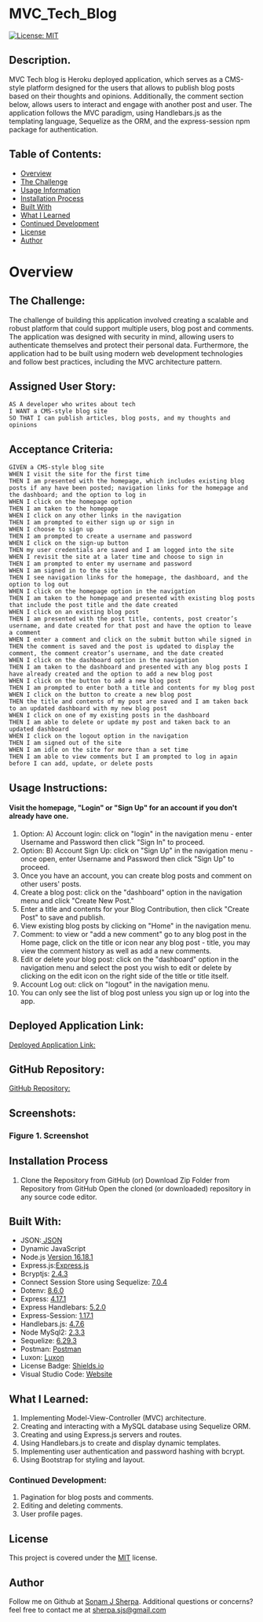 # MVC_Tech_Blog
[![License: MIT](https://img.shields.io/badge/License-MIT-yellow.svg)](https://opensource.org/licenses/MIT)

## Description.

MVC Tech blog is Heroku deployed application, which serves as a CMS-style platform designed for the users that allows to publish blog posts based on their thoughts and opinions. Additionally, the comment section below, allows users to interact and engage with another post and user. The application follows the MVC paradigm, using Handlebars.js as the templating language, Sequelize as the ORM, and the express-session npm package for authentication.

## Table of Contents:
- [Overview](#Overview)
- [The Challenge](#The-Challenge)
- [Usage Information](#Usage-Information)
- [Installation Process](#Installation-Process)
- [Built With](#Built-With)
- [What I Learned](#What-I-Learned)
- [Continued Development](#Continued-Development)
- [License](#License)
- [Author](#Author)

# Overview

## The Challenge:

The challenge of building this application involved creating a scalable and robust platform that could support multiple users, blog post and comments. The application was designed with security in mind, allowing users to authenticate themselves and protect their personal data. Furthermore, the application had to be built using modern web development technologies and follow best practices, including the MVC architecture pattern.

## Assigned User Story:
```
AS A developer who writes about tech
I WANT a CMS-style blog site
SO THAT I can publish articles, blog posts, and my thoughts and opinions
```
## Acceptance Criteria:
```
GIVEN a CMS-style blog site
WHEN I visit the site for the first time
THEN I am presented with the homepage, which includes existing blog posts if any have been posted; navigation links for the homepage and the dashboard; and the option to log in
WHEN I click on the homepage option
THEN I am taken to the homepage
WHEN I click on any other links in the navigation
THEN I am prompted to either sign up or sign in
WHEN I choose to sign up
THEN I am prompted to create a username and password
WHEN I click on the sign-up button
THEN my user credentials are saved and I am logged into the site
WHEN I revisit the site at a later time and choose to sign in
THEN I am prompted to enter my username and password
WHEN I am signed in to the site
THEN I see navigation links for the homepage, the dashboard, and the option to log out
WHEN I click on the homepage option in the navigation
THEN I am taken to the homepage and presented with existing blog posts that include the post title and the date created
WHEN I click on an existing blog post
THEN I am presented with the post title, contents, post creator’s username, and date created for that post and have the option to leave a comment
WHEN I enter a comment and click on the submit button while signed in
THEN the comment is saved and the post is updated to display the comment, the comment creator’s username, and the date created
WHEN I click on the dashboard option in the navigation
THEN I am taken to the dashboard and presented with any blog posts I have already created and the option to add a new blog post
WHEN I click on the button to add a new blog post
THEN I am prompted to enter both a title and contents for my blog post
WHEN I click on the button to create a new blog post
THEN the title and contents of my post are saved and I am taken back to an updated dashboard with my new blog post
WHEN I click on one of my existing posts in the dashboard
THEN I am able to delete or update my post and taken back to an updated dashboard
WHEN I click on the logout option in the navigation
THEN I am signed out of the site
WHEN I am idle on the site for more than a set time
THEN I am able to view comments but I am prompted to log in again before I can add, update, or delete posts
```


## Usage Instructions:

#### Visit the homepage, "Login" or "Sign Up" for an account if you don't already have one.

1. Option: A) Account login: click on "login" in the navigation menu - enter Username and Password then click "Sign In" to proceed.
1. Option: B) Account Sign Up: click on "Sign Up" in the navigation menu - once open, enter Username and Password then click "Sign Up" to proceed.
2. Once you have an account, you can create blog posts and comment on other users' posts.
3. Create a blog post: click on the "dashboard" option in the navigation menu and click "Create New Post."
4. Enter a title and contents for your Blog Contribution, then click "Create Post" to save and publish.
5. View existing blog posts by clicking on "Home" in the navigation menu.
6. Comment: to view or "add a new comment" go to any blog post in the Home page, click on the title or icon near any blog post - title, you may view the comment history as well as add a new comments.
7. Edit or delete your blog post: click on the "dashboard" option in the navigation menu and select the post you wish to edit or delete by clicking on the edit icon on the right side of the title or title itself.
8. Account Log out: click on "logout" in the navigation menu.
9. You can only see the list of blog post unless you sign up or log into the app.

## Deployed Application Link:
[Deployed Application Link:](https://sj-mvc.herokuapp.com)

## GitHub Repository:
[GitHub Repository:](https://github.com/sonam-git/MVC_Tech_Blog)

## Screenshots:
### Figure 1. Screenshot

## Installation Process
1. Clone the Repository from GitHub 
(or) Download Zip Folder from Repository from GitHub
Open the cloned (or downloaded) repository in any source code editor.

## Built With:
- JSON:[ JSON](https://www.npmjs.com/package/json)
- Dynamic JavaScript
- Node.js [Version 16.18.1](https://nodejs.org/en/blog/release/v16.18.1/)
- Express.js:[Express.js](https://expressjs.com/en/starter/installing.html)
- Bcryptjs: [2.4.3](https://www.npmjs.com/package/bcryptjs)
- Connect Session Store using Sequelize: [7.0.4](https://www.npmjs.com/package/connect-session-sequelize)
- Dotenv: [8.6.0](https://www.npmjs.com/package/dotenv)
- Express: [4.17.1](https://www.npmjs.com/package/express)
- Express Handlebars: [5.2.0](https://www.npmjs.com/package/express-handlebars)
- Express-Session: [1.17.1](https://www.npmjs.com/package/express-session)
- Handlebars.js: [4.7.6](https://www.npmjs.com/package/handlebars)
- Node MySql2: [2.3.3](https://www.npmjs.com/package/mysql2)
- Sequelize: [6.29.3](https://www.npmjs.com/package/sequelize)
- Postman: [Postman](https://www.postman.com/)
- Luxon: [Luxon](https://moment.github.io/luxon/)
- License Badge: [Shields.io](https://shields.io/)
- Visual Studio Code: [Website](https://code.visualstudio.com/)

## What I Learned:
1. Implementing Model-View-Controller (MVC) architecture.
2. Creating and interacting with a MySQL database using Sequelize ORM.
3. Creating and using Express.js servers and routes.
4. Using Handlebars.js to create and display dynamic templates.
5. Implementing user authentication and password hashing with bcrypt.
6. Using Bootstrap for styling and layout.

### Continued Development:
1. Pagination for blog posts and comments.
2. Editing and deleting comments.
3. User profile pages.

## License
This project is covered under the [MIT](https://opensource.org/licenses/MIT) license.

## Author
Follow me on Github at [Sonam J Sherpa](https://github.com/sonam-git).
Additional questions or concerns? feel free to contact me at sherpa.sjs@gmail.com
